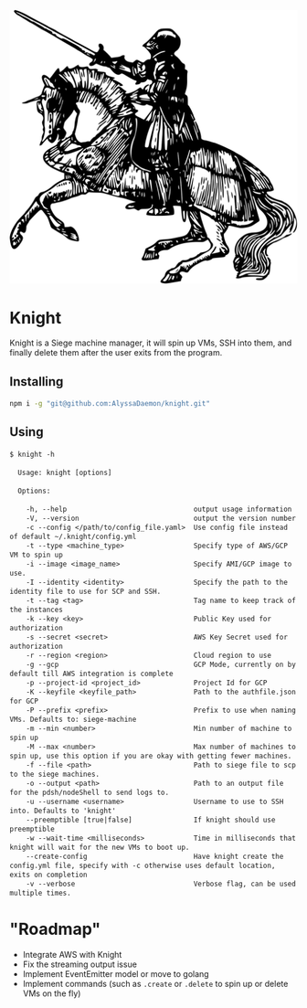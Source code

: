 ![Knight](https://raw.githubusercontent.com/AlyssaDaemon/knight/master/res/KnightHorseback3.svg?sanitize=true)
# Knight
Knight is a Siege machine manager, it will spin up VMs, SSH into them, and finally delete them after the user exits from the program. 



## Installing
```bash
npm i -g "git@github.com:AlyssaDaemon/knight.git"
```

## Using

```text
$ knight -h

  Usage: knight [options]

  Options:

    -h, --help                               output usage information
    -V, --version                            output the version number
    -c --config </path/to/config_file.yaml>  Use config file instead of default ~/.knight/config.yml
    -t --type <machine_type>                 Specify type of AWS/GCP VM to spin up
    -i --image <image_name>                  Specify AMI/GCP image to use.
    -I --identity <identity>                 Specify the path to the identity file to use for SCP and SSH.
    -t --tag <tag>                           Tag name to keep track of the instances
    -k --key <key>                           Public Key used for authorization
    -s --secret <secret>                     AWS Key Secret used for authorization
    -r --region <region>                     Cloud region to use
    -g --gcp                                 GCP Mode, currently on by default till AWS integration is complete
    -p --project-id <project_id>             Project Id for GCP
    -K --keyfile <keyfile_path>              Path to the authfile.json for GCP
    -P --prefix <prefix>                     Prefix to use when naming VMs. Defaults to: siege-machine
    -m --min <number>                        Min number of machine to spin up
    -M --max <number>                        Max number of machines to spin up, use this option if you are okay with getting fewer machines.
    -f --file <path>                         Path to siege file to scp to the siege machines.
    -o --output <path>                       Path to an output file for the pdsh/nodeShell to send logs to.
    -u --username <username>                 Username to use to SSH into. Defaults to 'knight'
    --preemptible [true|false]               If knight should use preemptible
    -w --wait-time <milliseconds>            Time in milliseconds that knight will wait for the new VMs to boot up.
    --create-config                          Have knight create the config.yml file, specify with -c otherwise uses default location, exits on completion
    -v --verbose                             Verbose flag, can be used multiple times.
```

# "Roadmap"

* Integrate AWS with Knight
* Fix the streaming output issue
* Implement EventEmitter model or move to golang
* Implement commands (such as `.create` or `.delete` to spin up or delete VMs on the fly)